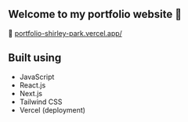 ## Welcome to my portfolio website 👋


🔗 [portfolio-shirley-park.vercel.app/](https://portfolio-shirley-park.vercel.app/)


## Built using

- JavaScript
- React.js
- Next.js
- Tailwind CSS
- Vercel (deployment)
